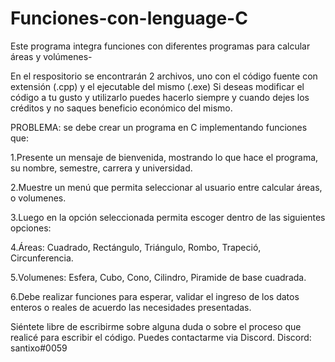 # Funciones-con-lenguage-C
Este programa integra funciones con diferentes programas para calcular áreas y volúmenes-

En el respositorio se encontrarán 2 archivos, uno con el código fuente con extensión (.cpp) y el ejecutable del mismo (.exe)
Si deseas modificar el código a tu gusto y utilizarlo puedes hacerlo siempre y cuando dejes los créditos y no saques beneficio económico del mismo.

PROBLEMA: se debe crear un programa en C implementando funciones que:

1.Presente un mensaje de bienvenida, mostrando lo que hace el programa, su nombre, semestre, carrera y universidad.

2.Muestre un menú que permita seleccionar al usuario entre calcular áreas, o volumenes.

3.Luego en la opción seleccionada permita escoger dentro de las siguientes opciones:

4.Áreas: Cuadrado, Rectángulo, Triángulo, Rombo, Trapeció, Circunferencia. 

5.Volumenes: Esfera, Cubo, Cono, Cilindro, Piramide de base cuadrada.

6.Debe realizar funciones para esperar, validar el ingreso de los datos enteros o reales de acuerdo las necesidades presentadas.

Siéntete libre de escribirme sobre alguna duda o sobre el proceso que realicé para escribir el código. Puedes contactarme via Discord.
Discord: santixo#0059
